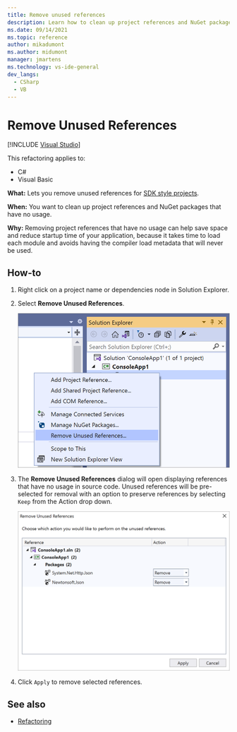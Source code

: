 ```yaml
---
title: Remove unused references
description: Learn how to clean up project references and NuGet packages that have no usage with the new Remove Unused References command.
ms.date: 09/14/2021
ms.topic: reference
author: mikadumont
ms.author: midumont
manager: jmartens
ms.technology: vs-ide-general
dev_langs:
  - CSharp
  - VB
---
```

# Remove Unused References

 [!INCLUDE [Visual Studio](~/includes/applies-to-version/vs-windows-only.md)]

This refactoring applies to:

- C#
- Visual Basic

**What:** Lets you remove unused references for [SDK style projects](/dotnet/core/project-sdk/overview).

**When:** You want to clean up project references and NuGet packages that have no usage.

**Why:** Removing project references that have no usage can help save space and reduce startup time of your application, because it takes time to load each module and avoids having the compiler load metadata that will never be used.

## How-to

1. Right click on a project name or dependencies node in Solution Explorer.

2. Select **Remove Unused References**.

    ![Remove Unused References command](media/remove-unused-references-command.png)

3. The **Remove Unused References** dialog will open displaying references that have no usage in source code. Unused references will be pre-selected for removal with an option to preserve references by selecting `Keep` from the Action drop down.

    ![Remove Unused References dialog](media/remove-unused-references-dialog.png)

5. Click `Apply` to remove selected references.

## See also

- [Refactoring](../refactoring-in-visual-studio.md)